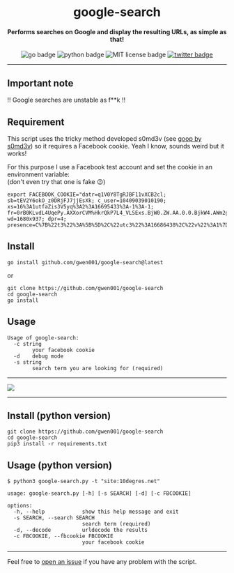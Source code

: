 <h1 align="center">google-search</h1>

<h4 align="center">Performs searches on Google and display the resulting URLs, as simple as that!</h4>

<p align="center">
    <img src="https://img.shields.io/badge/go-v1.13-blue" alt="go badge">
    <img src="https://img.shields.io/badge/python-v3-blue" alt="python badge">
    <img src="https://img.shields.io/badge/license-MIT-green" alt="MIT license badge">
    <a href="https://twitter.com/intent/tweet?text=https%3a%2f%2fgithub.com%2fgwen001%2fgoogle-search%2f" target="_blank"><img src="https://img.shields.io/twitter/url?style=social&url=https%3A%2F%2Fgithub.com%2Fgwen001%2Fgoogle-search" alt="twitter badge"></a>
</p>

<!-- <p align="center">
    <img src="https://img.shields.io/github/stars/gwen001/google-search?style=social" alt="github stars badge">
    <img src="https://img.shields.io/github/watchers/gwen001/google-search?style=social" alt="github watchers badge">
    <img src="https://img.shields.io/github/forks/gwen001/google-search?style=social" alt="github forks badge">
</p> -->

---

## Important note

‼ Google searches are unstable as f**k ‼

## Requirement

This script uses the tricky method developed s0md3v (see [goop by s0md3v](https://github.com/s0md3v/goop)) so it requires a Facebook cookie.
Yeah I know, sounds weird but it works!

For this purpose I use a Facebook test account and set the cookie in an environment variable:  
(don't even try that one is fake 😉)  
```
export FACEBOOK_COOKIE="datr=q1V0Y8TgRJBF11vXCB2cl; sb=tEV2Y6okO_z0DRjFJ7jjEsXk; c_user=10409039010190; xs=16%3A1utfaZis3V5yq%3A2%3A16695433%3A-1%3A-1; fr=0rB0KLvdL4UqePy.AXXorCVM%HkrQkP7L4_VLSExs.BjW0.ZW.AA.0.0.BjkW4.AWm2gIsce6; wd=1680x937; dpr=4; presence=C%7B%22t3%22%3A%5B%5D%2C%22utc3%22%3A16686438%2C%22v%22%3A1%7D"
```

## Install

```
go install github.com/gwen001/google-search@latest
```

or

```
git clone https://github.com/gwen001/google-search
cd google-search
go install
```

## Usage

```
Usage of google-search:
  -c string
    	your facebook cookie
  -d	debug mode
  -s string
    	search term you are looking for (required)
```

---

<img src="https://raw.githubusercontent.com/gwen001/google-search/master/preview.gif" />

---

## Install (python version)

```
git clone https://github.com/gwen001/google-search
cd google-search
pip3 install -r requirements.txt
```

## Usage (python version)

```
$ python3 google-search.py -t "site:10degres.net"
```

```
usage: google-search.py [-h] [-s SEARCH] [-d] [-c FBCOOKIE]

options:
  -h, --help            show this help message and exit
  -s SEARCH, --search SEARCH
                        search term (required)
  -d, --decode          urldecode the results
  -c FBCOOKIE, --fbcookie FBCOOKIE
                        your facebook cookie
```

---

Feel free to [open an issue](/../../issues/) if you have any problem with the script.  


